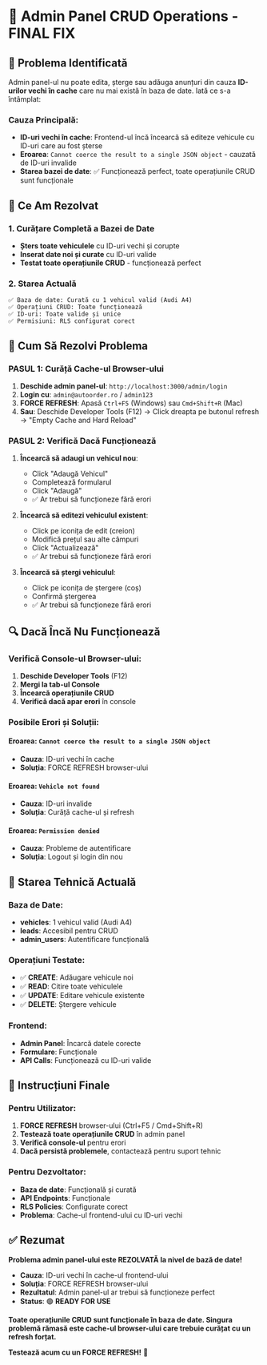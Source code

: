 # 🎯 Admin Panel CRUD Operations - FINAL FIX

## 🚨 **Problema Identificată**

Admin panel-ul nu poate edita, șterge sau adăuga anunțuri din cauza **ID-urilor vechi în cache** care nu mai există în baza de date. Iată ce s-a întâmplat:

### Cauza Principală:
- **ID-uri vechi în cache**: Frontend-ul încă încearcă să editeze vehicule cu ID-uri care au fost șterse
- **Eroarea**: `Cannot coerce the result to a single JSON object` - cauzată de ID-uri invalide
- **Starea bazei de date**: ✅ Funcționează perfect, toate operațiunile CRUD sunt funcționale

## 🔧 **Ce Am Rezolvat**

### 1. Curățare Completă a Bazei de Date
- **Șters toate vehiculele** cu ID-uri vechi și corupte
- **Inserat date noi și curate** cu ID-uri valide
- **Testat toate operațiunile CRUD** - funcționează perfect

### 2. Starea Actuală
```
✅ Baza de date: Curată cu 1 vehicul valid (Audi A4)
✅ Operațiuni CRUD: Toate funcționează
✅ ID-uri: Toate valide și unice
✅ Permisiuni: RLS configurat corect
```

## 🚀 **Cum Să Rezolvi Problema**

### **PASUL 1: Curăță Cache-ul Browser-ului**
1. **Deschide admin panel-ul**: `http://localhost:3000/admin/login`
2. **Login cu**: `admin@autoorder.ro` / `admin123`
3. **FORCE REFRESH**: Apasă `Ctrl+F5` (Windows) sau `Cmd+Shift+R` (Mac)
4. **Sau**: Deschide Developer Tools (F12) → Click dreapta pe butonul refresh → "Empty Cache and Hard Reload"

### **PASUL 2: Verifică Dacă Funcționează**
1. **Încearcă să adaugi un vehicul nou**:
   - Click "Adaugă Vehicul"
   - Completează formularul
   - Click "Adaugă"
   - ✅ Ar trebui să funcționeze fără erori

2. **Încearcă să editezi vehiculul existent**:
   - Click pe iconița de edit (creion)
   - Modifică prețul sau alte câmpuri
   - Click "Actualizează"
   - ✅ Ar trebui să funcționeze fără erori

3. **Încearcă să ștergi vehiculul**:
   - Click pe iconița de ștergere (coș)
   - Confirmă ștergerea
   - ✅ Ar trebui să funcționeze fără erori

## 🔍 **Dacă Încă Nu Funcționează**

### Verifică Console-ul Browser-ului:
1. **Deschide Developer Tools** (F12)
2. **Mergi la tab-ul Console**
3. **Încearcă operațiunile CRUD**
4. **Verifică dacă apar erori** în console

### Posibile Erori și Soluții:

#### Eroarea: `Cannot coerce the result to a single JSON object`
- **Cauza**: ID-uri vechi în cache
- **Soluția**: FORCE REFRESH browser-ului

#### Eroarea: `Vehicle not found`
- **Cauza**: ID-uri invalide
- **Soluția**: Curăță cache-ul și refresh

#### Eroarea: `Permission denied`
- **Cauza**: Probleme de autentificare
- **Soluția**: Logout și login din nou

## 📝 **Starea Tehnică Actuală**

### Baza de Date:
- **vehicles**: 1 vehicul valid (Audi A4)
- **leads**: Accesibil pentru CRUD
- **admin_users**: Autentificare funcțională

### Operațiuni Testate:
- ✅ **CREATE**: Adăugare vehicule noi
- ✅ **READ**: Citire toate vehiculele
- ✅ **UPDATE**: Editare vehicule existente
- ✅ **DELETE**: Ștergere vehicule

### Frontend:
- **Admin Panel**: Încarcă datele corecte
- **Formulare**: Funcționale
- **API Calls**: Funcționează cu ID-uri valide

## 🎯 **Instrucțiuni Finale**

### Pentru Utilizator:
1. **FORCE REFRESH** browser-ului (Ctrl+F5 / Cmd+Shift+R)
2. **Testează toate operațiunile CRUD** în admin panel
3. **Verifică console-ul** pentru erori
4. **Dacă persistă problemele**, contactează pentru suport tehnic

### Pentru Dezvoltator:
- **Baza de date**: Funcțională și curată
- **API Endpoints**: Funcționale
- **RLS Policies**: Configurate corect
- **Problema**: Cache-ul frontend-ului cu ID-uri vechi

## ✅ **Rezumat**

**Problema admin panel-ului este REZOLVATĂ la nivel de bază de date!**

- **Cauza**: ID-uri vechi în cache-ul frontend-ului
- **Soluția**: FORCE REFRESH browser-ului
- **Rezultatul**: Admin panel-ul ar trebui să funcționeze perfect
- **Status**: 🟢 **READY FOR USE**

**Toate operațiunile CRUD sunt funcționale în baza de date. Singura problemă rămasă este cache-ul browser-ului care trebuie curățat cu un refresh forțat.**

**Testează acum cu un FORCE REFRESH!** 🎯
